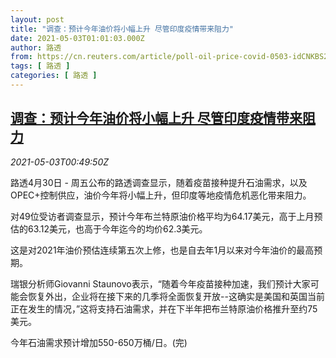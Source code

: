 ```yaml
---
layout: post
title: "调查：预计今年油价将小幅上升 尽管印度疫情带来阻力"
date: 2021-05-03T01:01:03.000Z
author: 路透
from: https://cn.reuters.com/article/poll-oil-price-covid-0503-idCNKBS2CK01G
tags: [ 路透 ]
categories: [ 路透 ]
---
```

<!--1620003663000-->
[调查：预计今年油价将小幅上升 尽管印度疫情带来阻力](https://cn.reuters.com/article/poll-oil-price-covid-0503-idCNKBS2CK01G)
------

<div>
<div><i>2021-05-03T00:49:50Z</i></div><p>路透4月30日 - 周五公布的路透调查显示，随着疫苗接种提升石油需求，以及OPEC+控制供应，油价今年将小幅上升，但印度等地疫情危机恶化带来阻力。</p><p>对49位受访者调查显示，预计今年布兰特原油价格平均为64.17美元，高于上月预估的63.12美元，也高于今年迄今的均价62.3美元。</p><p>这是对2021年油价预估连续第五次上修，也是自去年1月以来对今年油价的最高预期。</p><p>瑞银分析师Giovanni Staunovo表示，“随着今年疫苗接种加速，我们预计大家可能会恢复外出，企业将在接下来的几季将全面恢复开放--这确实是美国和英国当前正在发生的情况，”这将支持石油需求，并在下半年把布兰特原油价格推升至约75美元。</p><p>今年石油需求预计增加550-650万桶/日。(完)</p>
</div>
